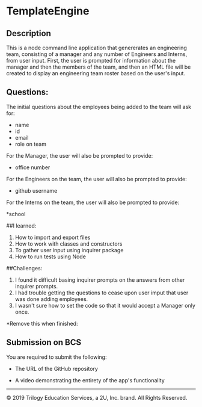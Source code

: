 # TemplateEngine

## Description

This is a node command line application that genererates an engineering team, consisting of a manager and any number of Engineers and Interns, from user input.  First, the user is prompted for information about the manager and then the members of the team, and then an HTML file will be created to display an engineering team roster based on the user's input.

## Questions:

The initial questions about the employees being added to the team will ask for:

  * name
  * id
  * email
  * role on team

For the Manager, the user will also be prompted to provide:

  * office number

For the Engineers on the team, the user will also be prompted to provide:

  * github username

For the Interns on the team, the user will also be prompted to provide:

  *school

##I learned:  

1) How to import and export files
2) How to work with classes and constructors
3) To gather user input using inquirer package
4) How to run tests using Node

##Challenges:

1) I found it difficult basing inquirer prompts on the answers from other inquirer prompts.
2) I had trouble getting the questions to cease upon user imput that user was done adding employees.
3) I wasn't sure how to set the code so that it would accept a Manager only once.

*Remove this when finished:

## Submission on BCS

You are required to submit the following:

* The URL of the GitHub repository

* A video demonstrating the entirety of the app's functionality 

- - -
© 2019 Trilogy Education Services, a 2U, Inc. brand. All Rights Reserved.
